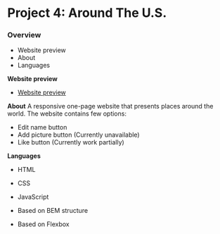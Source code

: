 # Project 4: Around The U.S.

### Overview
* Website preview
* About
* Languages

**Website preview**
* [Website preview](https://hagaital129.github.io/web_project_4/)

**About**
A responsive one-page website that presents places around the world. The website contains few options:
* Edit name button
* Add picture button (Currently unavailable)
* Like button (Currently work partially)

**Languages**
* HTML
* CSS
* JavaScript

* Based on BEM structure
* Based on Flexbox 
